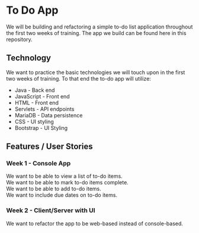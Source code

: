 # To Do App
We will be building and refactoring a simple to-do list application throughout the first two weeks of training. The app we build can be found here in this repository. 

## Technology
We want to practice the basic technologies we will touch upon in the first two weeks of training. To that end the to-do app will utilize:
 - Java - Back end
 - JavaScript - Front end
 - HTML - Front end
 - Servlets - API endpoints
 - MariaDB - Data persistence 
 - CSS - UI styling
 - Bootstrap - UI Styling

## Features / User Stories
### Week 1 - Console App
We want to be able to view a list of to-do items.  
We want to be able to mark to-do items complete.  
We want to be able to add to-do items.  
We want to include due dates on to-do items.  

### Week 2 - Client/Server with UI
We want to refactor the app to be web-based instead of console-based.  
